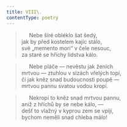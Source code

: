 ```yaml
---
title: VIII\.
contentType: poetry
---
```


<section>

>      Nebe šíré obléklo šat šedý,  
> jak by před kostelem kajíc stálo,  
> své „memento mori“ v čele nesouc,  
> za staré se hříchy lidstva kálo.

>      Nebe pláče — nevěstu jak ženich  
> mrtvou — ztuhlou v slzách vřelých topí,  
> či jak kněz snad budoucnosti poupě —  
> mrtvou pannu svatou vodou kropí.

>      Nekropí to kněz snad mrtvou pannu,  
> aniž z hříchů by se nebe kálo, —  
> dešť to vlažný v kyprou zem se vpíjí,  
> bychom neměli snad chleba málo!

</section>
